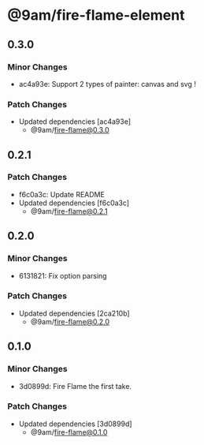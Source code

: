 # @9am/fire-flame-element

## 0.3.0

### Minor Changes

-   ac4a93e: Support 2 types of painter: canvas and svg !

### Patch Changes

-   Updated dependencies [ac4a93e]
    -   @9am/fire-flame@0.3.0

## 0.2.1

### Patch Changes

-   f6c0a3c: Update README
-   Updated dependencies [f6c0a3c]
    -   @9am/fire-flame@0.2.1

## 0.2.0

### Minor Changes

-   6131821: Fix option parsing

### Patch Changes

-   Updated dependencies [2ca210b]
    -   @9am/fire-flame@0.2.0

## 0.1.0

### Minor Changes

-   3d0899d: Fire Flame the first take.

### Patch Changes

-   Updated dependencies [3d0899d]
    -   @9am/fire-flame@0.1.0

